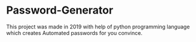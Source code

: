 # Password-Generator
This project was made in 2019 with help of python programming language which creates Automated passwords for you convince.
